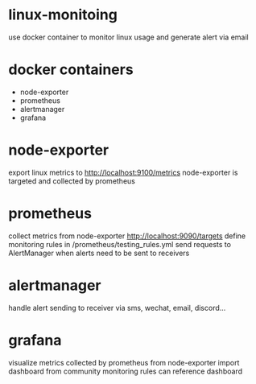 # linux-monitoing
use docker container to monitor linux usage and generate alert via email

# docker containers
- node-exporter
- prometheus
- alertmanager
- grafana

# node-exporter
export linux metrics to [http://localhost:9100/metrics](http://localhost:9100/metrics)
node-exporter is targeted and collected by prometheus

# prometheus
collect metrics from node-exporter [http://localhost:9090/targets](http://localhost:9090/targets)
define monitoring rules in /prometheus/testing_rules.yml
send requests to AlertManager when alerts need to be sent to receivers

# alertmanager
handle alert sending to receiver via sms, wechat, email, discord...

# grafana
visualize metrics collected by prometheus from node-exporter
import dashboard from community
monitoring rules can reference dashboard
